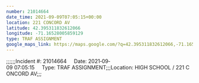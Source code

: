 ```yaml
---
number: 21014664
date_time: 2021-09-09T07:05:15+00:00
location: 221 CONCORD AV
latitude: 42.395311832612066
longitude: -71.16528005859129
type: TRAF ASSIGNMENT
google_maps_link: https://maps.google.com/?q=42.395311832612066,-71.16528005859129
---
```


;;;;;;Incident #: 21014664     Date: 2021‐09‐09 07:05:15     Type: TRAF ASSIGNMENT;;;Location: HIGH SCHOOL / 221 CONCORD AV;;;
